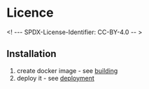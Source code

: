 # Licence

<! --- SPDX-License-Identifier: CC-BY-4.0  -- >

## Installation

1. create docker image - see [building](BUILDING.md)
2. deploy it - see [deployment](DEPLOYMENT.md)